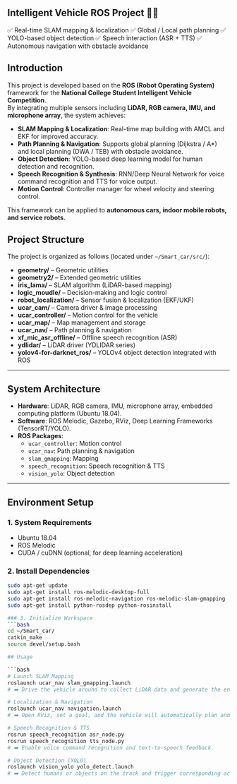 ## Intelligent Vehicle ROS Project 🚗🤖
✅ Real-time SLAM mapping & localization
✅ Global / Local path planning
✅ YOLO-based object detection
✅ Speech interaction (ASR + TTS)
✅ Autonomous navigation with obstacle avoidance

## Introduction
This project is developed based on the **ROS (Robot Operating System)** framework for the **National College Student Intelligent Vehicle Competition**.  
By integrating multiple sensors including **LiDAR, RGB camera, IMU, and microphone array**, the system achieves:

- **SLAM Mapping & Localization**: Real-time map building with AMCL and EKF for improved accuracy.  
- **Path Planning & Navigation**: Supports global planning (Dijkstra / A*) and local planning (DWA / TEB) with obstacle avoidance.  
- **Object Detection**: YOLO-based deep learning model for human detection and recognition.  
- **Speech Recognition & Synthesis**: RNN/Deep Neural Network for voice command recognition and TTS for voice output.  
- **Motion Control**: Controller manager for wheel velocity and steering control.  

This framework can be applied to **autonomous cars, indoor mobile robots, and service robots**.

## Project Structure

The project is organized as follows (located under `~/Smart_car/src/`):

- **geometry/** – Geometric utilities  
- **geometry2/** – Extended geometric utilities  
- **iris_lama/** – SLAM algorithm (LiDAR-based mapping)  
- **logic_moudle/** – Decision-making and logic control  
- **robot_localization/** – Sensor fusion & localization (EKF/UKF)  
- **ucar_cam/** – Camera driver & image processing  
- **ucar_controller/** – Motion control for the vehicle  
- **ucar_map/** – Map management and storage  
- **ucar_nav/** – Path planning & navigation  
- **xf_mic_asr_offline/** – Offline speech recognition (ASR)  
- **ydlidar/** – LiDAR driver (YDLIDAR series)  
- **yolov4-for-darknet_ros/** – YOLOv4 object detection integrated with ROS
---

## System Architecture
- **Hardware**: LiDAR, RGB camera, IMU, microphone array, embedded computing platform (Ubuntu 18.04).  
- **Software**: ROS Melodic, Gazebo, RViz, Deep Learning Frameworks (TensorRT/YOLO).  
- **ROS Packages**:
  - `ucar_controller`: Motion control  
  - `ucar_nav`: Path planning & navigation  
  - `slam_gmapping`: Mapping  
  - `speech_recognition`: Speech recognition & TTS  
  - `vision_yolo`: Object detection  

---

## Environment Setup

### 1. System Requirements
- Ubuntu 18.04  
- ROS Melodic  
- CUDA / cuDNN (optional, for deep learning acceleration)  

### 2. Install Dependencies
```bash
sudo apt-get update
sudo apt-get install ros-melodic-desktop-full
sudo apt-get install ros-melodic-navigation ros-melodic-slam-gmapping
sudo apt-get install python-rosdep python-rosinstall

### 3. Initialize Workspace
```bash
cd ~/Smart_car/
catkin_make
source devel/setup.bash

## Usage

```bash
# Launch SLAM Mapping
roslaunch ucar_nav slam_gmapping.launch
# ➡️ Drive the vehicle around to collect LiDAR data and generate the environment map.

# Localization & Navigation
roslaunch ucar_nav navigation.launch
# ➡️ Open RViz, set a goal, and the vehicle will automatically plan and follow the path.

# Speech Recognition & TTS
rosrun speech_recognition asr_node.py
rosrun speech_recognition tts_node.py
# ➡️ Enable voice command recognition and text-to-speech feedback.

# Object Detection (YOLO)
roslaunch vision_yolo yolo_detect.launch
# ➡️ Detect humans or objects on the track and trigger corresponding actions.
